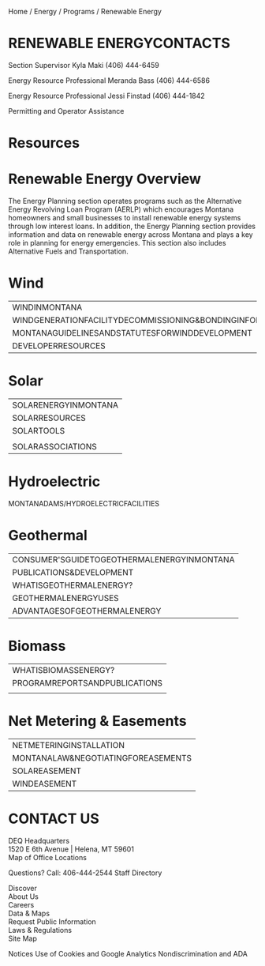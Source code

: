 Home / Energy / Programs / Renewable Energy  

# RENEWABLE ENERGYCONTACTS  

Section Supervisor Kyla Maki (406) 444-6459  

Energy Resource Professional Meranda Bass (406) 444-6586  

Energy Resource Professional Jessi Finstad (406) 444-1842  

Permitting and Operator Assistance  

# Resources  

# Renewable Energy Overview  

The Energy Planning section operates programs such as the Alternative Energy Revolving Loan Program (AERLP) which encourages Montana homeowners and small businesses to install renewable energy systems through low interest loans. In addition, the Energy Planning section provides information and data on renewable energy across Montana and plays a key role in planning for energy emergencies. This section also includes Alternative Fuels and Transportation.  

# Wind  

<html><body><table><tr><td>WINDINMONTANA</td></tr><tr><td>WINDGENERATIONFACILITYDECOMMISSIONING&BONDINGINFORMATION</td></tr><tr><td>MONTANAGUIDELINESANDSTATUTESFORWINDDEVELOPMENT</td></tr><tr><td>DEVELOPERRESOURCES</td></tr></table></body></html>  

# Solar  

<html><body><table><tr><td>SOLARENERGYINMONTANA</td></tr><tr><td>SOLARRESOURCES</td></tr><tr><td>SOLARTOOLS</td></tr><tr><td></td></tr><tr><td>SOLARASSOCIATIONS</td></tr></table></body></html>  

# Hydroelectric  

MONTANADAMS/HYDROELECTRICFACILITIES  

# Geothermal  

<html><body><table><tr><td>CONSUMER'SGUIDETOGEOTHERMALENERGYINMONTANA</td></tr><tr><td>PUBLICATIONS&DEVELOPMENT</td></tr><tr><td>WHATISGEOTHERMALENERGY?</td></tr><tr><td>GEOTHERMALENERGYUSES</td></tr><tr><td>ADVANTAGESOFGEOTHERMALENERGY</td></tr></table></body></html>  

# Biomass  

<html><body><table><tr><td>WHATISBIOMASSENERGY?</td></tr><tr><td>PROGRAMREPORTSANDPUBLICATIONS</td></tr><tr><td></td></tr></table></body></html>  

# Net Metering & Easements  

<html><body><table><tr><td>NETMETERINGINSTALLATION</td></tr><tr><td>MONTANALAW&NEGOTIATINGFOREASEMENTS</td></tr><tr><td>SOLAREASEMENT</td></tr><tr><td>WINDEASEMENT</td></tr></table></body></html>  

# CONTACT US  

DEQ Headquarters   
1520 E 6th Avenue | Helena, MT 59601   
Map of Office Locations  

Questions? Call: 406-444-2544 Staff Directory  

Discover   
About Us   
Careers   
Data & Maps   
Request Public Information   
Laws & Regulations   
Site Map  

Notices Use of Cookies and Google Analytics Nondiscrimination and ADA  